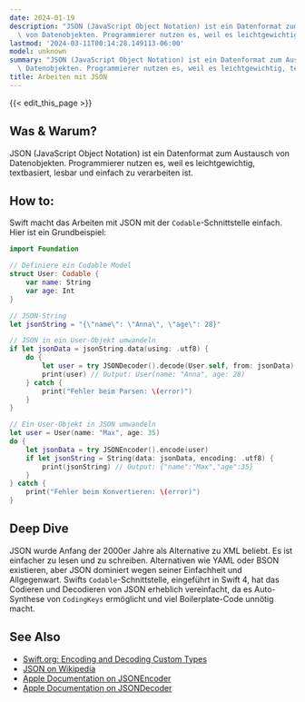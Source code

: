 ```yaml
---
date: 2024-01-19
description: "JSON (JavaScript Object Notation) ist ein Datenformat zum Austausch\
  \ von Datenobjekten. Programmierer nutzen es, weil es leichtgewichtig, textbasiert,\u2026"
lastmod: '2024-03-11T00:14:28.149113-06:00'
model: unknown
summary: "JSON (JavaScript Object Notation) ist ein Datenformat zum Austausch von\
  \ Datenobjekten. Programmierer nutzen es, weil es leichtgewichtig, textbasiert,\u2026"
title: Arbeiten mit JSON
---
```


{{< edit_this_page >}}

## Was & Warum?
JSON (JavaScript Object Notation) ist ein Datenformat zum Austausch von Datenobjekten. Programmierer nutzen es, weil es leichtgewichtig, textbasiert, lesbar und einfach zu verarbeiten ist.

## How to:
Swift macht das Arbeiten mit JSON mit der `Codable`-Schnittstelle einfach. Hier ist ein Grundbeispiel: 

```Swift
import Foundation

// Definiere ein Codable Model
struct User: Codable {
    var name: String
    var age: Int
}

// JSON-String
let jsonString = "{\"name\": \"Anna\", \"age\": 28}"

// JSON in ein User-Objekt umwandeln
if let jsonData = jsonString.data(using: .utf8) {
    do {
        let user = try JSONDecoder().decode(User.self, from: jsonData)
        print(user) // Output: User(name: "Anna", age: 28)
    } catch {
        print("Fehler beim Parsen: \(error)")
    }
}

// Ein User-Objekt in JSON umwandeln
let user = User(name: "Max", age: 35)
do {
    let jsonData = try JSONEncoder().encode(user)
    if let jsonString = String(data: jsonData, encoding: .utf8) {
        print(jsonString) // Output: {"name":"Max","age":35}
    }
} catch {
    print("Fehler beim Konvertieren: \(error)")
}
```

## Deep Dive
JSON wurde Anfang der 2000er Jahre als Alternative zu XML beliebt. Es ist einfacher zu lesen und zu schreiben. Alternativen wie YAML oder BSON existieren, aber JSON dominiert wegen seiner Einfachheit und Allgegenwart. Swifts `Codable`-Schnittstelle, eingeführt in Swift 4, hat das Codieren und Decodieren von JSON erheblich vereinfacht, da es Auto-Synthese von `CodingKeys` ermöglicht und viel Boilerplate-Code unnötig macht.

## See Also
- [Swift.org: Encoding and Decoding Custom Types](https://swift.org/documentation/#encoding-and-decoding-custom-types)
- [JSON on Wikipedia](https://de.wikipedia.org/wiki/JavaScript_Object_Notation)
- [Apple Documentation on JSONEncoder](https://developer.apple.com/documentation/foundation/jsonencoder)
- [Apple Documentation on JSONDecoder](https://developer.apple.com/documentation/foundation/jsondecoder)
